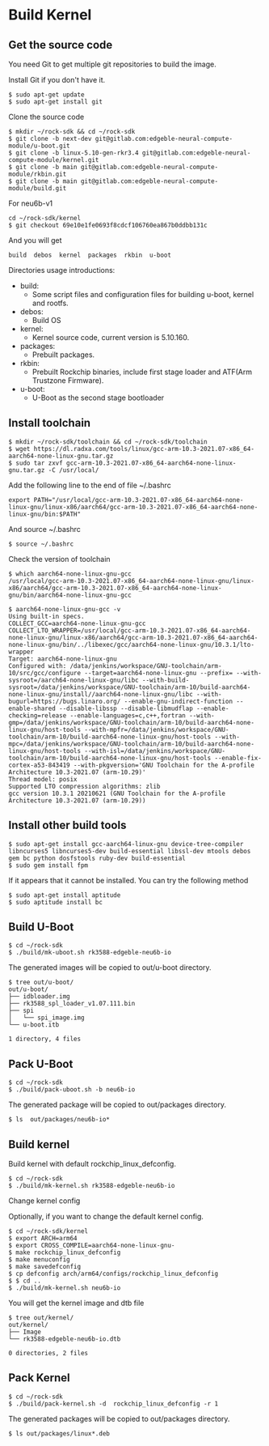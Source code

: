 # Build Kernel

## Get the source code

You need Git to get multiple git repositories to build the image.

Install Git if you don't have it.

```
$ sudo apt-get update
$ sudo apt-get install git
```

Clone the source code

```
$ mkdir ~/rock-sdk && cd ~/rock-sdk
$ git clone -b next-dev git@gitlab.com:edgeble-neural-compute-module/u-boot.git
$ git clone -b linux-5.10-gen-rkr3.4 git@gitlab.com:edgeble-neural-compute-module/kernel.git
$ git clone -b main git@gitlab.com:edgeble-neural-compute-module/rkbin.git
$ git clone -b main git@gitlab.com:edgeble-neural-compute-module/build.git
```

For neu6b-v1
```
cd ~/rock-sdk/kernel
$ git checkout 69e10e1fe0693f8cdcf106760ea867b0ddbb131c
```

And you will get

```
build  debos  kernel  packages  rkbin  u-boot
```

Directories usage introductions:

* build:
    * Some script files and configuration files for building u-boot, kernel and rootfs.
* debos:
    * Build OS
* kernel:
    * Kernel source code, current version is 5.10.160.
* packages:
    * Prebuilt packages.
* rkbin:
    * Prebuilt Rockchip binaries, include first stage loader and ATF(Arm Trustzone Firmware).
* u-boot:
    * U-Boot as the second stage bootloader

## Install toolchain

```
$ mkdir ~/rock-sdk/toolchain && cd ~/rock-sdk/toolchain
$ wget https://dl.radxa.com/tools/linux/gcc-arm-10.3-2021.07-x86_64-aarch64-none-linux-gnu.tar.gz
$ sudo tar zxvf gcc-arm-10.3-2021.07-x86_64-aarch64-none-linux-gnu.tar.gz -C /usr/local/
```

Add the following line to the end of file ~/.bashrc

```
export PATH="/usr/local/gcc-arm-10.3-2021.07-x86_64-aarch64-none-linux-gnu/linux-x86/aarch64/gcc-arm-10.3-2021.07-x86_64-aarch64-none-linux-gnu/bin:$PATH"
```

And source ~/.bashrc

```
$ source ~/.bashrc
```

Check the version of toolchain

```
$ which aarch64-none-linux-gnu-gcc
/usr/local/gcc-arm-10.3-2021.07-x86_64-aarch64-none-linux-gnu/linux-x86/aarch64/gcc-arm-10.3-2021.07-x86_64-aarch64-none-linux-gnu/bin/aarch64-none-linux-gnu-gcc

$ aarch64-none-linux-gnu-gcc -v
Using built-in specs.
COLLECT_GCC=aarch64-none-linux-gnu-gcc
COLLECT_LTO_WRAPPER=/usr/local/gcc-arm-10.3-2021.07-x86_64-aarch64-none-linux-gnu/linux-x86/aarch64/gcc-arm-10.3-2021.07-x86_64-aarch64-none-linux-gnu/bin/../libexec/gcc/aarch64-none-linux-gnu/10.3.1/lto-wrapper
Target: aarch64-none-linux-gnu
Configured with: /data/jenkins/workspace/GNU-toolchain/arm-10/src/gcc/configure --target=aarch64-none-linux-gnu --prefix= --with-sysroot=/aarch64-none-linux-gnu/libc --with-build-sysroot=/data/jenkins/workspace/GNU-toolchain/arm-10/build-aarch64-none-linux-gnu/install//aarch64-none-linux-gnu/libc --with-bugurl=https://bugs.linaro.org/ --enable-gnu-indirect-function --enable-shared --disable-libssp --disable-libmudflap --enable-checking=release --enable-languages=c,c++,fortran --with-gmp=/data/jenkins/workspace/GNU-toolchain/arm-10/build-aarch64-none-linux-gnu/host-tools --with-mpfr=/data/jenkins/workspace/GNU-toolchain/arm-10/build-aarch64-none-linux-gnu/host-tools --with-mpc=/data/jenkins/workspace/GNU-toolchain/arm-10/build-aarch64-none-linux-gnu/host-tools --with-isl=/data/jenkins/workspace/GNU-toolchain/arm-10/build-aarch64-none-linux-gnu/host-tools --enable-fix-cortex-a53-843419 --with-pkgversion='GNU Toolchain for the A-profile Architecture 10.3-2021.07 (arm-10.29)'
Thread model: posix
Supported LTO compression algorithms: zlib
gcc version 10.3.1 20210621 (GNU Toolchain for the A-profile Architecture 10.3-2021.07 (arm-10.29))
```

## Install other build tools

```
$ sudo apt-get install gcc-aarch64-linux-gnu device-tree-compiler libncurses5 libncurses5-dev build-essential libssl-dev mtools debos gem bc python dosfstools ruby-dev build-essential
$ sudo gem install fpm
```

If it appears that it cannot be installed. You can try the following method

```
$ sudo apt-get install aptitude 
$ sudo aptitude install bc
```

## Build U-Boot

```
$ cd ~/rock-sdk
$ ./build/mk-uboot.sh rk3588-edgeble-neu6b-io
```

The generated images will be copied to out/u-boot directory.

```
$ tree out/u-boot/
out/u-boot/
├── idbloader.img
├── rk3588_spl_loader_v1.07.111.bin
├── spi
│   └── spi_image.img
└── u-boot.itb

1 directory, 4 files
```

## Pack U-Boot

```
$ cd ~/rock-sdk
$ ./build/pack-uboot.sh -b neu6b-io
```

The generated package will be copied to out/packages directory.

```
$ ls  out/packages/neu6b-io*
```

## Build kernel

Build kernel with default rockchip_linux_defconfig.

```
$ cd ~/rock-sdk
$ ./build/mk-kernel.sh rk3588-edgeble-neu6b-io
```

Change kernel config

Optionally, if you want to change the default kernel config.

```
$ cd ~/rock-sdk/kernel
$ export ARCH=arm64
$ export CROSS_COMPILE=aarch64-none-linux-gnu-
$ make rockchip_linux_defconfig
$ make menuconfig
$ make savedefconfig
$ cp defconfig arch/arm64/configs/rockchip_linux_defconfig
$ $ cd ..
$ ./build/mk-kernel.sh neu6b-io
```

You will get the kernel image and dtb file

```
$ tree out/kernel/
out/kernel/
├── Image
└── rk3588-edgeble-neu6b-io.dtb

0 directories, 2 files
```

## Pack Kernel

```
$ cd ~/rock-sdk
$ ./build/pack-kernel.sh -d  rockchip_linux_defconfig -r 1
```

The generated packages will be copied to out/packages directory.

```
$ ls out/packages/linux*.deb
```
